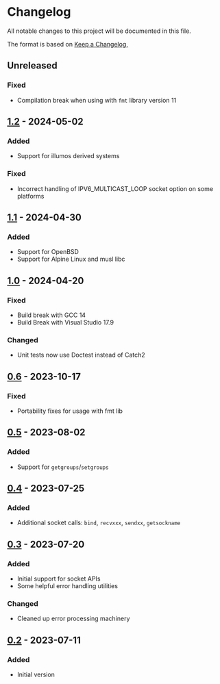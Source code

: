 # Changelog
All notable changes to this project will be documented in this file.

The format is based on [Keep a Changelog](https://keepachangelog.com/en/1.0.0/),

## Unreleased

### Fixed
- Compilation break when using with `fmt` library version 11

## [1.2] - 2024-05-02

### Added
- Support for illumos derived systems

### Fixed
- Incorrect handling of IPV6_MULTICAST_LOOP socket option on some platforms

## [1.1] - 2024-04-30

### Added
- Support for OpenBSD
- Support for Alpine Linux and musl libc

## [1.0] - 2024-04-20

### Fixed
- Build break with GCC 14
- Build Break with Visual Studio 17.9

### Changed
- Unit tests now use Doctest instead of Catch2

## [0.6] - 2023-10-17
### Fixed
- Portability fixes for usage with fmt lib

## [0.5] - 2023-08-02

### Added
- Support for `getgroups`/`setgroups`

## [0.4] - 2023-07-25

### Added
- Additional socket calls: `bind`, `recvxxx`, `sendxx`, `getsockname`

## [0.3] - 2023-07-20

### Added
- Initial support for socket APIs
- Some helpful error handling utilities

### Changed
- Cleaned up error processing machinery

## [0.2] - 2023-07-11

### Added
- Initial version

[0.2]: https://github.com/gershnik/ptl/releases/v0.2
[0.3]: https://github.com/gershnik/ptl/releases/v0.3
[0.4]: https://github.com/gershnik/ptl/releases/v0.4
[0.5]: https://github.com/gershnik/ptl/releases/v0.5
[0.6]: https://github.com/gershnik/ptl/releases/v0.6
[1.0]: https://github.com/gershnik/ptl/releases/v1.0
[1.1]: https://github.com/gershnik/ptl/releases/v1.1
[1.2]: https://github.com/gershnik/ptl/releases/v1.2
